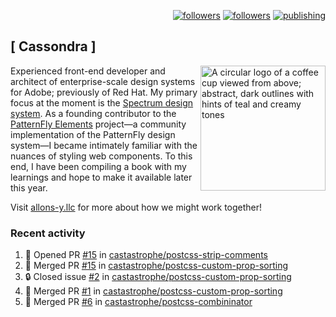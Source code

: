 <p align="right"><a rel="me" href="https://front-end.social/@castastrophe">
    <img alt="followers" title="Follow me on Mastodon" src="https://img.shields.io/mastodon/follow/109297102751309835?domain=https%3A%2F%2Ffront-end.social&label=Follow&logo=mastodon&logoColor=white&style=for-the-badge&labelColor=008080&color=006969"/></a>
  <a href="https://codepen.io/castastrophe/">
    <img alt="followers" title="Follow me on CodePen" src="https://img.shields.io/badge/16-1?color=640464&labelColor=7c007c&style=for-the-badge&logo=codepen&label=Follow"/></a>
<a href="https://castastrophe.medium.com/">
    <img alt="publishing" title="View articles on Medium" src="https://img.shields.io/badge/107-1?color=666&labelColor=444&label=subscribe&logo=medium&logoColor=white&style=for-the-badge"/></a>
</p>

## [&nbsp;Cassondra&nbsp;]

<img align="right" src="https://github-production-user-asset-6210df.s3.amazonaws.com/1840295/253016758-ba468774-1cd3-42c2-8f43-947b5eeb5edf.png" height="200" alt="A circular logo of a coffee cup viewed from above; abstract, dark outlines with hints of teal and creamy tones">

Experienced front-end developer and architect of enterprise-scale design systems for Adobe; previously of Red Hat. My primary focus at the moment is the [Spectrum design system](https://github.com/adobe/spectrum-css). As a founding contributor to the [PatternFly&nbsp;Elements](https://github.com/patternfly/patternfly-elements) project&mdash;a community implementation of the PatternFly design system&mdash;I became intimately familiar with the nuances of styling web components. To this end, I have been compiling a book with my learnings and hope to make it available later this year.

Visit [allons-y.llc](http://allons-y.llc/) for more about how we might work together!

### Recent activity

<!--START_SECTION:activity-->
1. 💪 Opened PR [#15](https://github.com/castastrophe/postcss-strip-comments/pull/15) in [castastrophe/postcss-strip-comments](https://github.com/castastrophe/postcss-strip-comments)
2. 🎉 Merged PR [#15](https://github.com/castastrophe/postcss-custom-prop-sorting/pull/15) in [castastrophe/postcss-custom-prop-sorting](https://github.com/castastrophe/postcss-custom-prop-sorting)
3. 🔒 Closed issue [#2](https://github.com/castastrophe/postcss-custom-prop-sorting/issues/2) in [castastrophe/postcss-custom-prop-sorting](https://github.com/castastrophe/postcss-custom-prop-sorting)
4. 🎉 Merged PR [#1](https://github.com/castastrophe/postcss-custom-prop-sorting/pull/1) in [castastrophe/postcss-custom-prop-sorting](https://github.com/castastrophe/postcss-custom-prop-sorting)
5. 🎉 Merged PR [#6](https://github.com/castastrophe/postcss-combininator/pull/6) in [castastrophe/postcss-combininator](https://github.com/castastrophe/postcss-combininator)
<!--END_SECTION:activity-->
